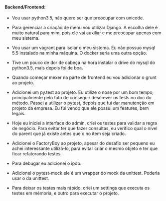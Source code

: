 #### Backend/Frontend:

* Vou usar python3.5, não quero ser que preocupar com unicode.
* Para gerenciar a criação de menu vou utilizar Django. A escolha dele é muito natural para mim,
pois ele vai auxiliar e me preocupar apenas com meu sistema.

* Vou usar um vagrant para isolar o meu sistema. Eu não possuo mysql 5.5 instalado na minha máquina.
O docker seria uma outra opção.

* Tive um pouco de dor de cabeça na hora instalar o drive do mysql do python3.5,
mais depois foi de boa.

* Quando começar mexer na parte de frontend eu vou adicionar o grunt ao projeto.
* Adicionei um py.test ao projeto. Eu utilize o nose por um bom tempo, principalmente pelo fato
de conseguir descrever os tests no doc do método. Passei a utilizar o pytest, depois que fui dar
manutenção em projeto da empresa. Eu fui vendo que ele possui um features, bem legais.

* Hoje eu iniciei a interface do admin, criei os testes para validar a regra de negócio. Para evitar ter
que fazer consultas, eu verifico qual o nível do parent que já existe antes que o no item seja criado.
* Adicionei o FactoryBoy ao projeto, apesar do desafio ser pequeno eu achei interessante utilizá-lo,
para evitar criar o mesmo objeto e ter que ficar refatorando testes.
* Para debugar eu adicionei o ipdb.
* Adicionei o pytest-mock ele é um wrapper do mock da unittest. Poderia usar o da unittest.

* Para deixar os testes mais rápido, criei um settings que executa os testes em mémoria, e outro para
executar o projeto.
